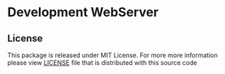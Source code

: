 Development WebServer
=====================

License
-------
This package is released under MIT License. For more more information please view [LICENSE](/LICENSE) file that is distributed with this source code
